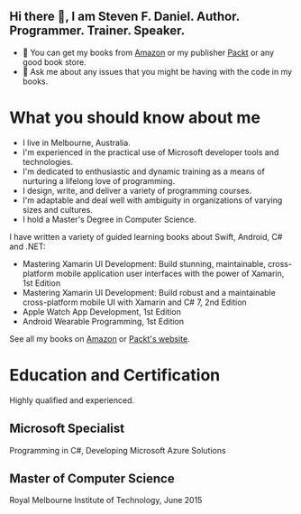 ## Hi there 👋, I am Steven F. Daniel. Author. Programmer. Trainer. Speaker.

- 📖 You can get my books from [Amazon](https://www.amazon.com/Steven-F.-Daniel/e/B01NAV345T/) or my publisher [Packt](https://subscription.packtpub.com/search?query=steven+f.+daniel) or any good book store.
- 💬 Ask me about any issues that you might be having with the code in my books.

# What you should know about me

- I live in Melbourne, Australia.
- I'm experienced in the practical use of Microsoft developer tools and technologies.
- I'm dedicated to enthusiastic and dynamic training as a means of nurturing a lifelong love of programming.
- I design, write, and deliver a variety of programming courses.
- I'm adaptable and deal well with ambiguity in organizations of varying sizes and cultures.
- I hold a Master's Degree in Computer Science.

I have written a variety of guided learning books about Swift, Android, C# and .NET:
- Mastering Xamarin UI Development: Build stunning, maintainable, cross-platform mobile application user interfaces with the power of Xamarin, 1st Edition
- Mastering Xamarin UI Development: Build robust and a maintainable cross-platform mobile UI with Xamarin and C# 7, 2nd Edition
- Apple Watch App Development, 1st Edition
- Android Wearable Programming, 1st Edition

See all my books on [Amazon](https://www.amazon.com/Steven-F.-Daniel/e/B01NAV345T/) or 
[Packt's website](https://subscription.packtpub.com/search?query=steven+f.+daniel).

# Education and Certification
Highly qualified and experienced.

## Microsoft Specialist
Programming in C#, Developing Microsoft Azure Solutions

## Master of Computer Science
Royal Melbourne Institute of Technology, June 2015
